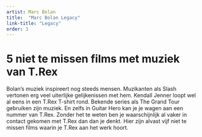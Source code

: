 ```yaml
---
artist: Marc Bolan
title:  "Marc Bolan Legacy"
link-title: "Legacy"
order: 3
---
```


# 5 niet te missen films met muziek van T.Rex

Bolan’s muziek inspireert nog steeds mensen. Muzikanten als Slash vertonen erg veel uiterlijke gelijkenissen met hem. Kendall Jenner loopt wel al eens in een T.Rex T-shirt rond. Bekende series als The Grand Tour gebruiken zijn muziek. En zelfs in Guitar Hero kan je je wagen aan een nummer van T.Rex. Zonder het te weten ben je waarschijnlijk al vaker in contact gekomen met T.Rex dan dan je denkt. Hier zijn alvast vijf niet te missen films waarin je T.Rex aan het werk hoort. 

